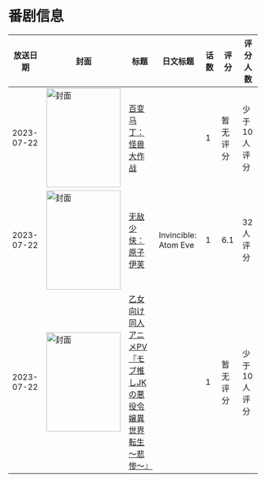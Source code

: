 # 番剧信息

|放送日期|封面|标题|日文标题|话数|评分|评分人数|
|---|---|---|---|---|---|---|
|2023-07-22|<img src="//lain.bgm.tv/pic/cover/c/ae/18/438253_pk366.jpg" alt="封面" style="width:150px;height:200px;object-fit:cover;">|[百变马丁：怪兽大作战](https://bangumi.tv/subject/438253)||1|暂无评分|少于10人评分|
|2023-07-22|<img src="//lain.bgm.tv/pic/cover/c/26/9b/446500_PpnsT.jpg" alt="封面" style="width:150px;height:200px;object-fit:cover;">|[无敌少侠：原子伊芙](https://bangumi.tv/subject/446500)|Invincible: Atom Eve|1|6.1|32人评分|
|2023-07-22|<img src="//lain.bgm.tv/pic/cover/c/06/54/455073_yMmLM.jpg" alt="封面" style="width:150px;height:200px;object-fit:cover;">|[乙女向け同人アニメPV『モブ推しJKの悪役令嬢異世界転生～悲惨～』](https://bangumi.tv/subject/455073)||1|暂无评分|少于10人评分|
